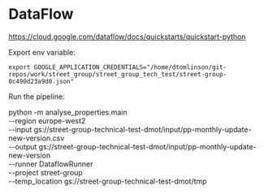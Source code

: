 # DataFlow

<https://cloud.google.com/dataflow/docs/quickstarts/quickstart-python>

Export env variable:

`export GOOGLE_APPLICATION_CREDENTIALS="/home/dtomlinson/git-repos/work/street_group/street_group_tech_test/street-group-0c490d23a9d0.json"`

Run the pipeline:

python -m analyse_properties.main \
    --region europe-west2 \
    --input gs://street-group-technical-test-dmot/input/pp-monthly-update-new-version.csv \
    --output gs://street-group-technical-test-dmot/input/pp-monthly-update-new-version \
    --runner DataflowRunner \
    --project street-group \
    --temp_location gs://street-group-technical-test-dmot/tmp
